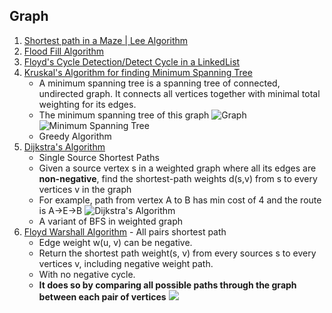 ## Graph
 1. [Shortest path in a Maze | Lee Algorithm](https://www.techiedelight.com/lee-algorithm-shortest-path-in-a-maze/)
 2. [Flood Fill Algorithm](https://www.techiedelight.com/flood-fill-algorithm/)
 3. [Floyd's Cycle Detection/Detect Cycle in a LinkedList](https://www.techiedelight.com/detect-cycle-linked-list-floyds-cycle-detection-algorithm/)
 4. [Kruskal's Algorithm for finding Minimum Spanning Tree](https://www.techiedelight.com/kruskals-algorithm-for-finding-minimum-spanning-tree/)
 	* A minimum spanning tree is a spanning tree of connected, undirected graph. It connects all vertices together with minimal total weighting for its edges.
 	* The minimum spanning tree of this graph
![Graph](https://i0.wp.com/www.techiedelight.com/wp-content/uploads/2016/11/Kruskal-1.png?resize=467%2C300&ssl=1)
![Minimum Spanning Tree](https://i1.wp.com/www.techiedelight.com/wp-content/uploads/2016/11/Kruskal-12.png?resize=458%2C284&ssl=1)
	* Greedy Algorithm
 5. [Dijkstra's Algorithm](https://www.techiedelight.com/single-source-shortest-paths-dijkstras-algorithm/)
 	* Single Source Shortest Paths
 	* Given a source vertex s in a weighted graph where all its edges are **non-negative**, find the shortest-path weights d(s,v) from s to every vertices v in the graph
 	* For example, path from vertex A to B has min cost of 4 and the route is A->E->B
![Dijkstra's Algorithm](https://i0.wp.com/www.techiedelight.com/wp-content/uploads/2016/11/Dijkstras-7.png?resize=548%2C387&ssl=1)
 	* A variant of BFS in weighted graph
6. [Floyd Warshall Algorithm](https://www.techiedelight.com/pairs-shortest-paths-floyd-warshall-algorithm/) - All pairs shortest path
	* Edge weight w(u, v) can be negative.
	* Return the shortest path weight(s, v) from every sources s to every vertices v, including negative weight path.
	* With no negative cycle.
	* **It does so by comparing all possible paths through the graph between each pair of vertices**
![](https://www.techiedelight.com/wp-content/uploads/Floyd-Warshall-Algorithm.png)
